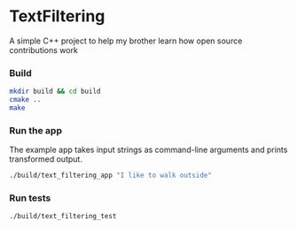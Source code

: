 # TextFiltering

A simple C++ project to help my brother learn how open source contributions work

### Build
```bash
mkdir build && cd build
cmake ..
make
```

### Run the app
The example app takes input strings as command-line arguments and prints transformed output.
```bash
./build/text_filtering_app "I like to walk outside"
```

### Run tests
```bash
./build/text_filtering_test
```
